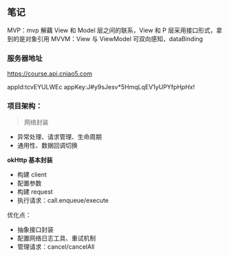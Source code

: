 ## 笔记


MVP：mvp 解藕 View 和 Model 层之间的联系，View 和 P 层采用接口形式，拿到的是对象引用
MVVM：View 与 ViewModel 可双向感知，dataBinding


### 服务器地址
https://course.api.cniao5.com

appId:tcvEYULWEc
appKey:J#y9sJesv*5HmqLqEV1yUPYfpH$pHx$!


### 项目架构：

> 网络封装

- 异常处理、请求管理、生命周期
- 通用性、数据回调切换

**okHttp 基本封装**

- 构建 client
- 配置参数
- 构建 request
- 执行请求：call.enqueue/execute

优化点：

- 抽象接口封装
- 配置网络日志工具、重试机制
- 管理请求：cancel/cancelAll